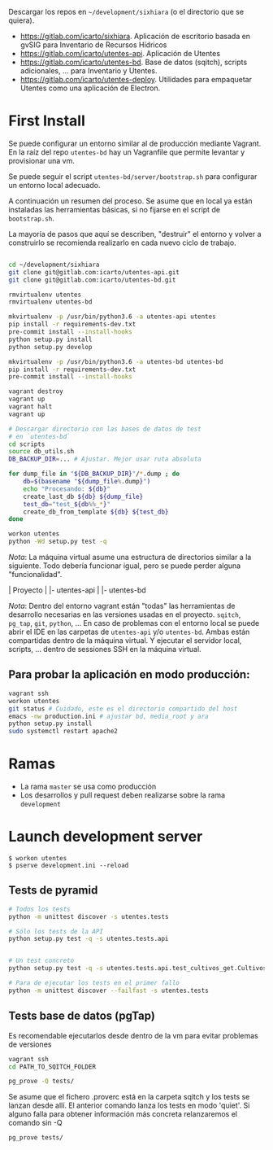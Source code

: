 Descargar los repos en `~/development/sixhiara` (o el directorio que se quiera).

-   https://gitlab.com/icarto/sixhiara. Aplicación de escritorio basada en gvSIG para Inventario de Recursos Hídricos
-   https://gitlab.com/icarto/utentes-api. Aplicación de Utentes
-   https://gitlab.com/icarto/utentes-bd. Base de datos (sqitch), scripts adicionales, ... para Inventario y Utentes.
-   https://gitlab.com/icarto/utentes-deploy. Utilidades para empaquetar Utentes como una aplicación de Electron.

# First Install

Se puede configurar un entorno similar al de producción mediante Vagrant. En la raíz del repo `utentes-bd` hay un Vagranfile que permite levantar y provisionar una vm.

Se puede seguir el script `utentes-bd/server/bootstrap.sh` para configurar un entorno local adecuado.

A continuación un resumen del proceso. Se asume que en local ya están instaladas las herramientas básicas, si no fijarse en el script de `bootstrap.sh`.

La mayoría de pasos que aquí se describen, "destruir" el entorno y volver a construirlo se recomienda realizarlo en cada nuevo ciclo de trabajo.

```bash

cd ~/development/sixhiara
git clone git@gitlab.com:icarto/utentes-api.git
git clone git@gitlab.com:icarto/utentes-bd.git

rmvirtualenv utentes
rmvirtualenv utentes-bd

mkvirtualenv -p /usr/bin/python3.6 -a utentes-api utentes
pip install -r requirements-dev.txt
pre-commit install --install-hooks
python setup.py install
python setup.py develop

mkvirtualenv -p /usr/bin/python3.6 -a utentes-bd utentes-bd
pip install -r requirements-dev.txt
pre-commit install --install-hooks

vagrant destroy
vagrant up
vagrant halt
vagrant up

# Descargar directorio con las bases de datos de test
# en `utentes-bd`
cd scripts
source db_utils.sh
DB_BACKUP_DIR=... # Ajustar. Mejor usar ruta absoluta

for dump_file in "${DB_BACKUP_DIR}"/*.dump ; do
    db=$(basename "${dump_file%.dump}")
    echo "Procesando: ${db}"
    create_last_db ${db} ${dump_file}
    test_db="test_${db%%_*}"
    create_db_from_template ${db} ${test_db}
done

workon utentes
python -Wd setup.py test -q
```

_Nota_: La máquina virtual asume una estructura de directorios similar a la siguiente. Todo debería funcionar igual, pero se puede perder alguna "funcionalidad".

| Proyecto
| |- utentes-api
| |- utentes-bd

_Nota_: Dentro del entorno vagrant están "todas" las herramientas de desarrollo necesarias en las versiones usadas en el proyecto. `sqitch`, `pg_tap`, `git`, `python`, ... En caso de problemas con el entorno local se puede abrir el IDE en las carpetas de `utentes-api` y/o `utentes-bd`. Ambas están compartidas dentro de la máquina virtual. Y ejecutar el servidor local, scripts, ... dentro de sessiones SSH en la máquina virtual.

## Para probar la aplicación en modo producción:

```bash
vagrant ssh
workon utentes
git status # Cuidado, este es el directorio compartido del host
emacs -nw production.ini # ajustar bd, media_root y ara
python setup.py install
sudo systemctl restart apache2
```

# Ramas

-   La rama `master` se usa como producción
-   Los desarrollos y pull request deben realizarse sobre la rama `development`

# Launch development server

    $ workon utentes
    $ pserve development.ini --reload

## Tests de pyramid

```bash
# Todos los tests
python -m unittest discover -s utentes.tests

# Sólo los tests de la API
python setup.py test -q -s utentes.tests.api


# Un test concreto
python setup.py test -q -s utentes.tests.api.test_cultivos_get.CultivosGET_IntegrationTests.test_cultivo_get_length

# Para de ejecutar los tests en el primer fallo
python -m unittest discover --failfast -s utentes.tests
```

## Tests base de datos (pgTap)

Es recomendable ejecutarlos desde dentro de la vm para evitar problemas de versiones

```bash
vagrant ssh
cd PATH_TO_SQITCH_FOLDER
```

```bash
pg_prove -Q tests/
```

Se asume que el fichero .proverc está en la carpeta sqitch y los tests se lanzan desde allí.
El anterior comando lanza los tests en modo 'quiet'. Si alguno falla para obtener información más concreta relanzaremos el comando sin -Q

```
pg_prove tests/
```
